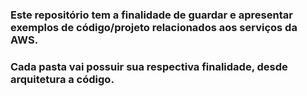 ### Este repositório tem a finalidade de guardar e apresentar exemplos de código/projeto relacionados aos serviços da AWS.

### Cada pasta vai possuir sua respectiva finalidade, desde arquitetura a código. 